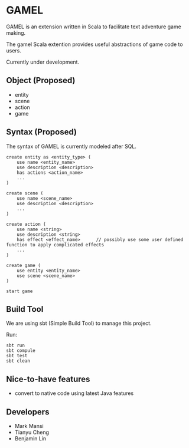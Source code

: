 GAMEL
=====
GAMEL is an extension written in Scala to facilitate text adventure game making. 

The gamel Scala extention provides useful abstractions of game code to users.

Currently under development.

Object (Proposed)
-----------------
+ entity
+ scene
+ action
+ game

Syntax (Proposed)
-----------------
The syntax of GAMEL is currently modeled after SQL.
    
  ```
  create entity as <entity_type> (
      use name <entity_name>
      use description <description>
      has actions <action_name>
      ...
  )
  ```

  ```
  create scene (
      use name <scene_name>
      use description <description>
      ...
  )
  ```

  ```
  create action (
      use name <string>
      use description <string>
      has effect <effect_name>      // possibly use some user defined function to apply complicated effects
      ...
  )
  ```

  ```
  create game (
      use entity <entity_name>
      use scene <scene_name>
  )
  ```

  ```
  start game
  ```

Build Tool
----------
We are using sbt (Simple Build Tool) to manage this project. 

Run:

  ```
  sbt run
  sbt compule
  sbt test
  sbt clean
  ```


Nice-to-have features
---------------------
+ convert to native code using latest Java features


Developers
----------
+ Mark Mansi
+ Tianyu Cheng
+ Benjamin Lin
